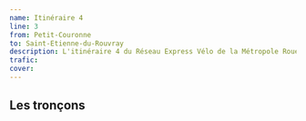 ```yaml
---
name: Itinéraire 4
line: 3
from: Petit-Couronne
to: Saint-Etienne-du-Rouvray
description: L'itinéraire 4 du Réseau Express Vélo de la Métropole Rouen Normandie relie les villes de Petit-Couronne et de Saint-Etienne-du-Rouvray. Il est connecté à Petit-Couronne à l'itinéraire 3 et à Saint-Etienne-du-Rouvray à l'itinéraire 5.
trafic: 
cover: 
---
```


## Les tronçons 

